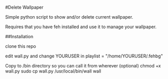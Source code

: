 #Delete Wallpaper

Simple python script to show and/or delete current wallpaper.

Requires that you have feh installed and use it to manage your wallpaper.

##Installation

clone this repo

edit wall.py and change YOURUSER in
    playlist = "/home/YOURUSER/.fehbg"

Copy to /bin directory so you can call it from wherever (optional)
    chmod +x wall.py
    sudo cp wall.py /usr/local/bin/wall
    wall
